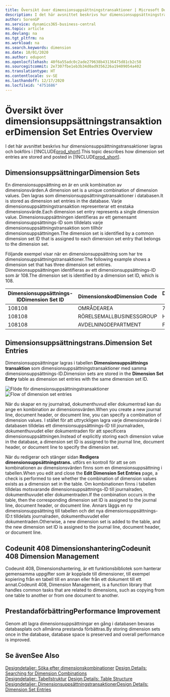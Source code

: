 ```yaml
---
title: Översikt över dimensionsuppsättningstransaktioner | Microsoft Docs
description: I det här avsnittet beskrivs hur dimensionsuppsättningstransaktioner lagras och bokförs i Dynamics 365.
author: SorenGP
ms.service: dynamics365-business-central
ms.topic: article
ms.devlang: na
ms.tgt_pltfrm: na
ms.workload: na
ms.search.keywords: dimension
ms.date: 10/01/2020
ms.author: edupont
ms.openlocfilehash: 40f6a55adc0c2ade279638b43136475d81cb2c58
ms.sourcegitcommit: 2e7307fbe1eb3b34d0ad9356226a19409054a402
ms.translationtype: HT
ms.contentlocale: sv-SE
ms.lasthandoff: 12/17/2020
ms.locfileid: "4751686"
---
```

# <a name="dimension-set-entries-overview"></a><span data-ttu-id="8a241-103">Översikt över dimensionsuppsättningstransaktioner</span><span class="sxs-lookup"><span data-stu-id="8a241-103">Dimension Set Entries Overview</span></span>
<span data-ttu-id="8a241-104">I det här avsnittet beskrivs hur dimensionsuppsättningstransaktioner lagras och bokförs i [!INCLUDE[prod_short](includes/prod_short.md)].</span><span class="sxs-lookup"><span data-stu-id="8a241-104">This topic describes how dimension set entries are stored and posted in [!INCLUDE[prod_short](includes/prod_short.md)].</span></span>  

## <a name="dimension-sets"></a><span data-ttu-id="8a241-105">Dimensionsuppsättningar</span><span class="sxs-lookup"><span data-stu-id="8a241-105">Dimension Sets</span></span>  
<span data-ttu-id="8a241-106">En dimensionsuppsättning en är en unik kombination av dimensionsvärden.</span><span class="sxs-lookup"><span data-stu-id="8a241-106">A dimension set is a unique combination of dimension values.</span></span> <span data-ttu-id="8a241-107">Den lagras som dimensionsuppsättningstransaktioner i databasen.</span><span class="sxs-lookup"><span data-stu-id="8a241-107">It is stored as dimension set entries in the database.</span></span> <span data-ttu-id="8a241-108">Varje dimensionsuppsättningstransaktion representerar ett enstaka dimensionsvärde.</span><span class="sxs-lookup"><span data-stu-id="8a241-108">Each dimension set entry represents a single dimension value.</span></span> <span data-ttu-id="8a241-109">Dimensionsuppsättningen identifieras av ett gemensamt dimensionsuppsättnings-ID som tilldelats varje dimensionsuppsättningstransaktion som tillhör dimensionsuppsättningen.</span><span class="sxs-lookup"><span data-stu-id="8a241-109">The dimension set is identified by a common dimension set ID that is assigned to each dimension set entry that belongs to the dimension set.</span></span>  

<span data-ttu-id="8a241-110">Följande exempel visar när en dimensionsuppsättning som har tre dimensionsuppsättningstransaktioner.</span><span class="sxs-lookup"><span data-stu-id="8a241-110">The following example shows a dimension set that has three dimension set entries.</span></span> <span data-ttu-id="8a241-111">Dimensionsuppsättningen identifieras av ett dimensionsuppsättnings-ID som är 108.</span><span class="sxs-lookup"><span data-stu-id="8a241-111">The dimension set is identified by a dimension set ID, which is 108.</span></span>  

|<span data-ttu-id="8a241-112">Dimensionsuppsättnings-ID</span><span class="sxs-lookup"><span data-stu-id="8a241-112">Dimension Set ID</span></span>|<span data-ttu-id="8a241-113">Dimensionskod</span><span class="sxs-lookup"><span data-stu-id="8a241-113">Dimension Code</span></span>|<span data-ttu-id="8a241-114">Dimensionsvärdekod</span><span class="sxs-lookup"><span data-stu-id="8a241-114">Dimension Value Code</span></span>|<span data-ttu-id="8a241-115">Dimensionsvärdesnamn</span><span class="sxs-lookup"><span data-stu-id="8a241-115">Dimension Value Name</span></span>|  
|----------------------|--------------------|--------------------------|--------------------------|  
|<span data-ttu-id="8a241-116">108</span><span class="sxs-lookup"><span data-stu-id="8a241-116">108</span></span>|<span data-ttu-id="8a241-117">OMRÅDE</span><span class="sxs-lookup"><span data-stu-id="8a241-117">AREA</span></span>|<span data-ttu-id="8a241-118">70</span><span class="sxs-lookup"><span data-stu-id="8a241-118">70</span></span>|<span data-ttu-id="8a241-119">Nordamerika</span><span class="sxs-lookup"><span data-stu-id="8a241-119">America North</span></span>|  
|<span data-ttu-id="8a241-120">108</span><span class="sxs-lookup"><span data-stu-id="8a241-120">108</span></span>|<span data-ttu-id="8a241-121">RÖRELSEMALL</span><span class="sxs-lookup"><span data-stu-id="8a241-121">BUSINESSGROUP</span></span>|<span data-ttu-id="8a241-122">Home</span><span class="sxs-lookup"><span data-stu-id="8a241-122">HOME</span></span>|<span data-ttu-id="8a241-123">Start</span><span class="sxs-lookup"><span data-stu-id="8a241-123">Home</span></span>|  
|<span data-ttu-id="8a241-124">108</span><span class="sxs-lookup"><span data-stu-id="8a241-124">108</span></span>|<span data-ttu-id="8a241-125">AVDELNING</span><span class="sxs-lookup"><span data-stu-id="8a241-125">DEPARTMENT</span></span>|<span data-ttu-id="8a241-126">FÖRSÄLJNING</span><span class="sxs-lookup"><span data-stu-id="8a241-126">SALES</span></span>|<span data-ttu-id="8a241-127">FÖRS</span><span class="sxs-lookup"><span data-stu-id="8a241-127">Sales</span></span>|  

## <a name="dimension-set-entries"></a><span data-ttu-id="8a241-128">Dimensionsuppsättningstrans.</span><span class="sxs-lookup"><span data-stu-id="8a241-128">Dimension Set Entries</span></span>  
<span data-ttu-id="8a241-129">Dimensionsuppsättningar lagras i tabellen **Dimensionsuppsättnings transaktion** som dimensionsuppsättningstransaktioner med samma dimensionsuppsättnings-ID.</span><span class="sxs-lookup"><span data-stu-id="8a241-129">Dimension sets are stored in the **Dimension Set Entry** table as dimension set entries with the same dimension set ID.</span></span>  

<span data-ttu-id="8a241-130">![Flöde för dimensionsuppsättningstransaktioner](media/dimensionentrynav7.png "Flöde för dimensionsuppsättningstransaktioner")</span><span class="sxs-lookup"><span data-stu-id="8a241-130">![Flow of dimension set entries](media/dimensionentrynav7.png "Flow of dimension set entries")</span></span>  

<span data-ttu-id="8a241-131">När du skapar en ny journalrad, dokumenthuvud eller dokumentrad kan du ange en kombination av dimensionsvärden.</span><span class="sxs-lookup"><span data-stu-id="8a241-131">When you create a new journal line, document header, or document line, you can specify a combination of dimension values.</span></span> <span data-ttu-id="8a241-132">I stället för att uttryckligen lagra varje dimensionsvärde i databasen tilldelas ett dimensionsuppsättnings-ID till journalraden, dokumenthuvudet eller dokumentraden för att specificera dimensionsuppsättningen.</span><span class="sxs-lookup"><span data-stu-id="8a241-132">Instead of explicitly storing each dimension value in the database, a dimension set ID is assigned to the journal line, document header, or document line to specify the dimension set.</span></span>  

<span data-ttu-id="8a241-133">När du redigerar och stänger sidan **Redigera dimensionsuppsättningstrans.** utförs en kontroll för att se om kombinationen av dimensionsvärden finns som en dimensionsuppsättning i tabellen.</span><span class="sxs-lookup"><span data-stu-id="8a241-133">When you edit and close the **Edit Dimension Set Entries** page, a check is performed to see whether the combination of dimension values exists as a dimension set in the table.</span></span> <span data-ttu-id="8a241-134">Om kombinationen finns i tabellen tilldelas motsvarande dimensionsuppsättnings-ID till journalraden, dokumenthuvudet eller dokumentraden.</span><span class="sxs-lookup"><span data-stu-id="8a241-134">If the combination occurs in the table, then the corresponding dimension set ID is assigned to the journal line, document header, or document line.</span></span> <span data-ttu-id="8a241-135">Annars läggs en ny dimensionsuppsättning till tabellen och det nya dimensionsuppsättnings-ID:t tilldelats journalraden, dokumenthuvudet eller dokumentraden.</span><span class="sxs-lookup"><span data-stu-id="8a241-135">Otherwise, a new dimension set is added to the table, and the new dimension set ID is assigned to the journal line, document header, or document line.</span></span>

## <a name="codeunit-408-dimension-management"></a><span data-ttu-id="8a241-136">Codeunit 408 Dimensionshantering</span><span class="sxs-lookup"><span data-stu-id="8a241-136">Codeunit 408 Dimension Management</span></span>
<span data-ttu-id="8a241-137">Codeunit 408, Dimensionshantering, är ett funktionsbibliotek som hanterar gemensamma uppgifter som är kopplade till dimensioner, till exempel kopiering från en tabell till en annan eller från ett dokument till ett annat.</span><span class="sxs-lookup"><span data-stu-id="8a241-137">Codeunit 408, Dimension Management, is a function library that handles common tasks that are related to dimensions, such as copying from one table to another or from one document to another.</span></span>

## <a name="performance-improvement"></a><span data-ttu-id="8a241-138">Prestandaförbättring</span><span class="sxs-lookup"><span data-stu-id="8a241-138">Performance Improvement</span></span>  
<span data-ttu-id="8a241-139">Genom att lagra dimensionsuppsättningar en gång i databasen bevaras databasplats och allmänna prestanda förbättras.</span><span class="sxs-lookup"><span data-stu-id="8a241-139">By storing dimension sets once in the database, database space is preserved and overall performance is improved.</span></span>  

## <a name="see-also"></a><span data-ttu-id="8a241-140">Se även</span><span class="sxs-lookup"><span data-stu-id="8a241-140">See Also</span></span>  
<span data-ttu-id="8a241-141">[Designdetaljer: Söka efter dimensionskombinationer](design-details-searching-for-dimension-combinations.md) </span><span class="sxs-lookup"><span data-stu-id="8a241-141">[Design Details: Searching for Dimension Combinations](design-details-searching-for-dimension-combinations.md) </span></span>  
<span data-ttu-id="8a241-142">[Designdetaljer: Tabellstruktur](design-details-table-structure.md) </span><span class="sxs-lookup"><span data-stu-id="8a241-142">[Design Details: Table Structure](design-details-table-structure.md) </span></span>  
[<span data-ttu-id="8a241-143">Designdetaljer: Dimensionsuppsättningstransaktioner</span><span class="sxs-lookup"><span data-stu-id="8a241-143">Design Details: Dimension Set Entries</span></span>](design-details-dimension-set-entries.md)   
